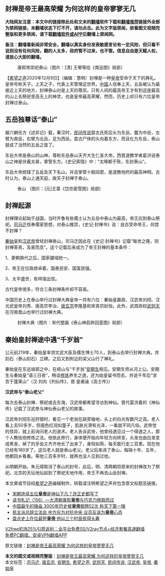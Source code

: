  <h2>封禅是帝王最高荣耀 为何这样的皇帝寥寥无几</h2> <p class="notice"><b>大陆网友注意：本文中的链接除此处和文末的<a href="https://github.com/bannedbook/fanqiang" >翻墙</a>软件下载和<a href="https://github.com/killgcd/justmysocks/blob/master/README.md">翻墙推荐</a>链接外全部为禁网链接，未翻墙状态下打不开，请勿点击。此为文字版禁闻，欲看图文视频完整版和更多禁闻，请下载<a href="https://github.com/bannedbook/fanqiang">翻墙软件或APP</a>后翻墙上禁闻网。</p><p>备注：翻墙看新闻非常安全，翻墙以真实身份发表敏感言论有一定风险，但只看不说则没有任何风险，翻的人太多，政府管不过来，也不管。信息自由是天赋人权，请放心大胆的翻墙。</b></p>  <div class="entry"> <figure><figcaption>康熙帝崇祀泰山（图片：[清]  王翚等绘《南巡图》局部）</figcaption></figure> <p>【<span class='wp_keywordlink_affiliate'><a href="https://www.soundofhope.org" title="希望之声" target="_blank">希望之声</a></span>2020年12月9日】（编辑：慧明）封禅是一种<a href="https://www.bannedbook.org/bnews/tag/%e7%9a%87%e5%b8%9d/" class="st_tag internal_tag" rel="tag" title="标签 皇帝 下的日志">皇帝</a>受命于天下的典礼。皇帝号称天子，上天之子，代表上天管理这世界。<span class='wp_keywordlink_affiliate'><a href="https://www.bannedbook.org/" title="中国" target="_blank">中国</a></span>人信奉上天，五岳被认为最接近上天的地方，封禅泰山对是上天的尊崇。只有人间的最高帝王才有到这座最高的山上去祭祀至高无上的神灵，也是皇帝最高荣耀，然而，历史上却只有六位皇帝封禅过泰山。</p> <h2>五岳独尊话“泰山”</h2> <p>据六朝任方《述异记》载，秦汉时，<span class='wp_keywordlink'><a href="https://www.bannedbook.org/forum2/topic1601.html" title="正见网《民间传说》" target="_blank">民间传说</a></span>盘古氏死后头为东岳，腹为中岳，左臂为南岳，右臂为北岳，足为西岳。盘古尸体的头向着东方，而且化为东岳，泰山就成了当然的五岳之首了。</p> <p>东岳大帝是泰山的山神，尊称东岳泰山天齐大生仁圣大帝。西晋道教学者葛洪说泰山之神是伏羲太昊，掌管东方。《史记索隐》中：“太嗥都于陈，东封泰山”。</p> <p>东岳大帝统辖了五岳及天下名山，并且掌管十殿阎君，是道教地府的最高神明。古时认为，泰山上通天庭，故天子封禅于泰山。</p>  <figure><figcaption>泰山&nbsp;（图片：[元]王蒙《岱宗密雪图》局部)</figcaption></figure> <h2>封禅起源</h2> <p>封禅理论起始于战国，当时齐鲁有些儒士认为五岳中泰山为最高，帝王应到泰山祭祀。<a href="https://www.bannedbook.org/bnews/tag/%E5%8F%B8%E9%A9%AC%E8%BF%81/" class="st_tag internal_tag" rel="tag" title="标签 司马迁 下的日志">司马迁</a>信奉儒家思想，对泰山推崇，《史记·封禅书》说：自古受命帝王，何尝不封禅？</p> <p><a href="https://www.bannedbook.org/bnews/tag/%e7%a7%a6%e5%a7%8b%e7%9a%87/" class="st_tag internal_tag" rel="tag" title="标签 秦始皇 下的日志">秦始皇</a>和<a href="https://www.bannedbook.org/bnews/tag/%e6%b1%89%e6%ad%a6%e5%b8%9d/" class="st_tag internal_tag" rel="tag" title="标签 汉武帝 下的日志">汉武帝</a>曾经封禅泰山，司马迁因此在《史记·封禅书》记载“每世之隆，则封禅答焉，及衰而息”。这个记载后来成为了帝王封禅的基本条件：</p> <p>1、更朝换代之后，国家疆域统一。</p> <p>2、帝王在位政绩卓着，国泰民安、国富民强。</p>  <p>3、太平盛世，有祥瑞出现。</p> <p>古代皇帝很多，符合三条封禅条件却不容易。</p> <p>中国历史上在泰山举行过封禅大典皇帝一共有六位：秦始皇嬴政、汉武帝刘彻、汉光武皇帝刘秀、唐高宗李治、<a href="https://www.bannedbook.org/bnews/tag/%e5%94%90%e7%8e%84%e5%ae%97/" class="st_tag internal_tag" rel="tag" title="标签 唐玄宗 下的日志">唐玄宗</a>李隆基和宋真宗赵恒。此外，武周政权<a href="https://www.bannedbook.org/bnews/tag/%e6%ad%a6%e5%88%99%e5%a4%a9/" class="st_tag internal_tag" rel="tag" title="标签 武则天 下的日志">武则天</a>在河南嵩山也举行过封禅大典。</p> <figure><figcaption>封禅大典（图片：宋代壁画《泰山神启跸回銮图》局部）</figcaption></figure> <h2>秦始皇封禅途中遇“千岁翁”</h2> <p>公元前219年，秦始皇率领文武大臣及儒生博士70人，到泰山去举行封禅大典。并刻石（泰山刻石）立碑。之后又到附近的梁父山行了禅礼。</p>  <p>秦始皇在东巡琅邪之中，在崂山与“千岁翁”<a href="https://www.bannedbook.org/bnews/tag/%E5%AE%89%E6%9C%9F%E7%94%9F/" class="st_tag internal_tag" rel="tag" title="标签 安期生 下的日志">安期生</a>相见。安期生师从河上公。安期生与秦始皇“语三日夜”，畅谈<span class='wp_keywordlink'><a href="https://www.qi-gong.me/" title="气功修炼网" target="_blank">修炼</a></span>养生之道，还为始皇留书而去，并说千年后“求吾于蓬莱山”（汉·刘向《列仙传》，晋·皇甫谧《高士传》）</p> <p><strong>汉武帝与“泰山老父”</strong></p> <p>每次去泰山封禅、祭祀或去东海，汉武帝都希望寻访到神仙。晋代葛洪着的《神仙传》记载了汉武帝与神仙泰山老父的故事。</p> <p>汉武帝刘彻东巡狩猎时，看见一个老翁在路旁锄地，头上的白光有数尺之高。老人看上去50多岁，但面色红润如童子，肌肤光滑有光泽，一看就不同凡俗。武帝觉的怪异，就上前询问老人的道术。老人告诉武帝，他曾经遇见过一个得道之人，那个人教给他修炼之法。他依此修行，身体便开始向年轻方向转变，头发也由白发变成黑发，掉了的牙齿又齐齐地长了出来了，身轻如燕，每天能行走三百里。现在他已经有180岁了。这位老人就是泰山老父。老父后来进了泰山，每隔十年、五年，他都回乡看看。等他三百多岁时，就再也没人见到过他。</p>  <p>从明朝开始，朱元璋取消了泰山的封号，此后，明、清两朝将原来的封禅改为了祭祀。北京的天坛地坛起到了祭祀天地作用，帝王不再去山岳封禅。</p> <p>本文章或节目经<a href="https://www.bannedbook.org/bnews/tag/%e5%b8%8c%e6%9c%9b%e4%b9%8b%e5%a3%b0/" class="st_tag internal_tag" rel="tag" title="标签 希望之声 下的日志">希望之声</a>编辑制作，转载请注明希望之声并包含原文标题及链接。</p> <ul class='op-related-articles' title='相关阅读'> <li><a href='https://www.bannedbook.org/bnews/comments/20201209/1444518.html' target='_blank'>宋朝连续五位<b>皇帝</b>是神仙下凡？连正史都写了</a></li> <li><a href='https://www.bannedbook.org/bnews/bannedvideo/20201127/1437900.html' target='_blank'>读书札记（156）—大清朝康熙<b>皇帝</b>与巧克力擦肩而过</a></li> <li><a href='https://www.bannedbook.org/bnews/funmedia/20201123/1435449.html' target='_blank'>中国最牛的陵庙 3000年历史被<b>皇帝</b>御祭52次 称天下第一陵</a></li> <li><a href='https://www.bannedbook.org/bnews/cnnews/hknews/20201112/1429934.html' target='_blank'>民主派总辞立法会 中方斥为对抗中央 议员反讽为<b>皇帝</b>心态</a></li> <li><a href='https://www.bannedbook.org/bnews/comments/20201112/1429874.html' target='_blank'>盘点史上在位最短<b>皇帝</b> 他以三个时辰拔得头筹</a></li> </ul> <p class="texttj"> <a href="https://www.bannedbook.org/forum23/topic22702.html" target="_blank">V2free机场25%引荐返利：全平台免费SS/V2ray节点+经济套餐高速翻墙</a><br/> <a href="https://github.com/bannedbook/fanqiang/wiki/%E7%A6%81%E9%97%BB%E7%BD%91%E5%AE%89%E5%8D%93%E7%BF%BB%E5%A2%99%E6%96%B0%E9%97%BBAPP" target="_blank">免费PC翻墙、安卓VPN翻墙APP</a></p><p>原文链接：<a class="src_link"  href="https://www.soundofhope.org/post/447199" target="_blank">封禅是帝王最高荣耀 为何这样的皇帝寥寥无几</a></p><a name='sharetosocial'></a>       <div><b>本文的图文或视频完整版</b>：<a href='https://www.bannedbook.org/bnews/comments/20201210/1445208.html'>封禅是帝王最高荣耀 为何这样的皇帝寥寥无几</a></div>  </div><!--END ENTRY--> <div class="postfooter"> <div>本文标签：<a href="https://www.bannedbook.org/bnews/tag/%E5%8F%B8%E9%A9%AC%E8%BF%81/" rel="tag">司马迁</a>, <a href="https://www.bannedbook.org/bnews/tag/%e5%94%90%e7%8e%84%e5%ae%97/" rel="tag">唐玄宗</a>, <a href="https://www.bannedbook.org/bnews/tag/%E5%AE%89%E6%9C%9F%E7%94%9F/" rel="tag">安期生</a>, <a href="https://www.bannedbook.org/bnews/tag/%e5%b8%8c%e6%9c%9b%e4%b9%8b%e5%a3%b0/" rel="tag">希望之声</a>, <a href="https://www.bannedbook.org/bnews/tag/%e6%ad%a6%e5%88%99%e5%a4%a9/" rel="tag">武则天</a>, <a href="https://www.bannedbook.org/bnews/tag/%e6%b0%91%e9%97%b4%e4%bc%a0%e8%af%b4/" rel="tag">民间传说</a>, <a href="https://www.bannedbook.org/bnews/tag/%e6%b1%89%e6%ad%a6%e5%b8%9d/" rel="tag">汉武帝</a>, <a href="https://www.bannedbook.org/bnews/tag/%e7%9a%87%e5%b8%9d/" rel="tag">皇帝</a>, <a href="https://www.bannedbook.org/bnews/tag/%e7%a7%a6%e5%a7%8b%e7%9a%87/" rel="tag">秦始皇</a></div>  </div><!--END POSTFOOTER--> 